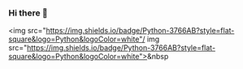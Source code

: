 ### Hi there 👋

<img src="https://img.shields.io/badge/Python-3766AB?style=flat-square&logo=Python&logoColor=white"/
     img src="https://img.shields.io/badge/Python-3766AB?style=flat-square&logo=Python&logoColor=white"></a>&nbsp 

<!--
**AndrewYB-1997/AndrewYB-1997** is a ✨ _special_ ✨ repository because its `README.md` (this file) appears on your GitHub profile.

Here are some ideas to get you started:

- 🔭 I’m currently working on ...
- 🌱 I’m currently learning ...
- 👯 I’m looking to collaborate on ...
- 🤔 I’m looking for help with ...
- 💬 Ask me about ...
- 📫 How to reach me: ...
- 😄 Pronouns: ...
- ⚡ Fun fact: ...
-->

